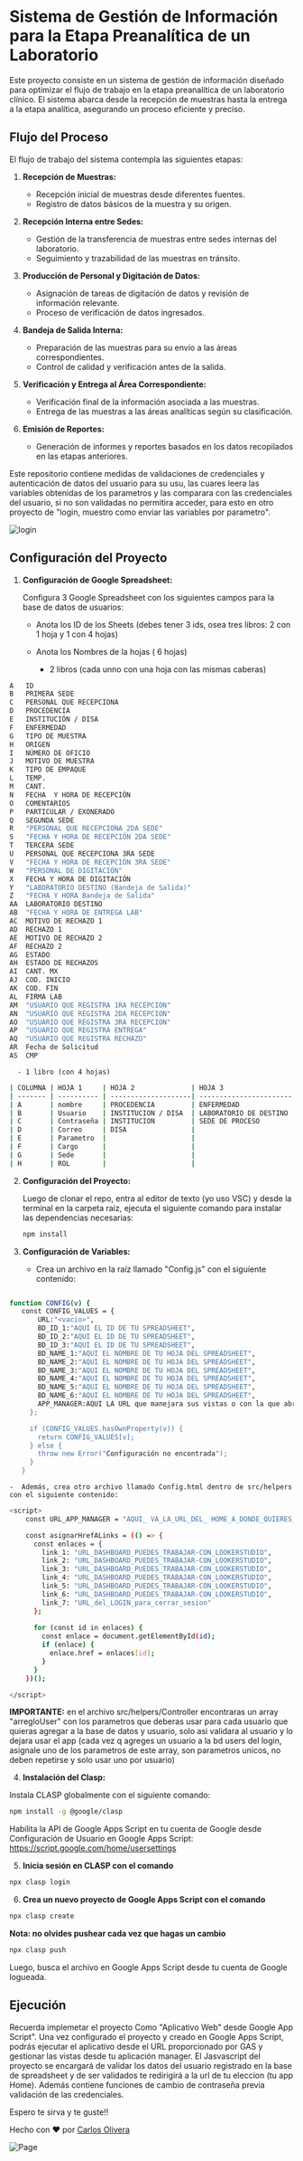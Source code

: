 # Sistema de Gestión de Información para la Etapa Preanalítica de un Laboratorio

Este proyecto consiste en un sistema de gestión de información diseñado para optimizar el flujo de trabajo en la etapa preanalítica de un laboratorio clínico. El sistema abarca desde la recepción de muestras hasta la entrega a la etapa analítica, asegurando un proceso eficiente y preciso.

## Flujo del Proceso

El flujo de trabajo del sistema contempla las siguientes etapas:

1. **Recepción de Muestras:**
   - Recepción inicial de muestras desde diferentes fuentes.
   - Registro de datos básicos de la muestra y su origen.

2. **Recepción Interna entre Sedes:**
   - Gestión de la transferencia de muestras entre sedes internas del laboratorio.
   - Seguimiento y trazabilidad de las muestras en tránsito.

3. **Producción de Personal y Digitación de Datos:**
   - Asignación de tareas de digitación de datos y revisión de información relevante.
   - Proceso de verificación de datos ingresados.

4. **Bandeja de Salida Interna:**
   - Preparación de las muestras para su envío a las áreas correspondientes.
   - Control de calidad y verificación antes de la salida.

5. **Verificación y Entrega al Área Correspondiente:**
   - Verificación final de la información asociada a las muestras.
   - Entrega de las muestras a las áreas analíticas según su clasificación.

6. **Emisión de Reportes:**
   - Generación de informes y reportes basados en los datos recopilados en las etapas anteriores.

Este repositorio contiene medidas de validaciones de credenciales y autenticación de datos del usuario para su usu, las cuares leera las variables obtenidas de los parametros y las comparara con las credenciales del usuario, si no son validadas no permitira acceder, para esto en otro proyecto de "login, muestro como enviar las variables por parametro".

![login](https://github.com/coliveramispireta/assets-images/blob/main/myhome.PNG)

## Configuración del Proyecto

1. **Configuración de Google Spreadsheet:**

   Configura 3 Google Spreadsheet con los siguientes campos para la base de datos de usuarios:
   - Anota los ID de los Sheets  (debes tener 3 ids, osea tres libros: 2 con 1 hoja y 1 con 4 hojas)
   - Anota los Nombres de la hojas ( 6 hojas)
  
     - 2 libros (cada unno con una hoja con las mismas caberas)
```bash
A	ID
B	PRIMERA SEDE
C	PERSONAL QUE RECEPCIONA
D	PROCEDENCIA
E	INSTITUCIÓN / DISA
F	ENFERMEDAD
G	TIPO DE MUESTRA
H	ORIGEN
I	NÚMERO DE OFICIO
J	MOTIVO DE MUESTRA
K	TIPO DE EMPAQUE
L	TEMP.
M	CANT. 
N	FECHA  Y HORA DE RECEPCIÓN
O	COMENTARIOS
P	PARTICULAR / EXONERADO
Q	SEGUNDA SEDE
R	"PERSONAL QUE RECEPCIONA 2DA SEDE"
S	"FECHA Y HORA DE RECEPCIÓN 2DA SEDE"
T	TERCERA SEDE
U	PERSONAL QUE RECEPCIONA 3RA SEDE
V	"FECHA Y HORA DE RECEPCIÓN 3RA SEDE"
W	"PERSONAL DE DIGITACIÓN"
X	FECHA Y HORA DE DIGITACIÓN
Y	"LABORATORIO DESTINO (Bandeja de Salida)"
Z	"FECHA Y HORA Bandeja de Salida"
AA	LABORATORIO DESTINO
AB	"FECHA Y HORA DE ENTREGA LAB"
AC	MOTIVO DE RECHAZO 1
AD	RECHAZO 1
AE	MOTIVO DE RECHAZO 2
AF	RECHAZO 2
AG	ESTADO
AH	ESTADO DE RECHAZOS
AI	CANT. MX
AJ	COD. INICIO
AK	COD. FIN
AL	FIRMA LAB
AM	"USUARIO QUE REGISTRA 1RA RECEPCION"
AN	"USUARIO QUE REGISTRA 2DA RECEPCION"
AO	"USUARIO QUE REGISTRA 3RA RECEPCION"
AP	"USUARIO QUE REGISTRA ENTREGA"
AQ	"USUARIO QUE REGISTRA RECHAZO"
AR	Fecha de Solicitud
AS	CMP
```

      - 1 libro (con 4 hojas)
 ```bash
| COLUMNA | HOJA 1     | HOJA 2              | HOJA 3                 | HOJA 4                |
| ------- | ---------- | --------------------| -----------------------| --------------------- |
| A       | nombre     | PROCEDENCIA         | ENFERMEDAD             | LABORATORIO DE DESTINO|
| B       | Usuario    | INSTITUCION / DISA  | LABORATORIO DE DESTINO | ID                    |
| C       | Contraseña | INSTITUCION         | SEDE DE PROCESO        | QR                    |
| D       | Correo     | DISA                |                        |                       |
| E       | Parametro  |                     |                        |                       |
| F       | Cargo      |                     |                        |                       |
| G       | Sede       |                     |                        |                       |
| H       | ROL        |                     |                        |                       |
```  

2. **Configuración del Proyecto:**

   Luego de clonar el repo, entra al editor de texto (yo uso VSC) y desde la terminal en la carpeta raiz, ejecuta el siguiente comando para instalar las dependencias necesarias:

   ```bash
   npm install
   ```

3. **Configuración de Variables:**

      -  Crea un archivo en la raíz llamado "Config.js" con el siguiente contenido:

 ```bash

function CONFIG(v) {
    const CONFIG_VALUES = {
        URL:"<vacio>",
        BD_ID_1:"AQUI EL ID DE TU SPREADSHEET",
        BD_ID_2:"AQUI EL ID DE TU SPREADSHEET",
        BD_ID_3:"AQUI EL ID DE TU SPREADSHEET",
        BD_NAME_1:"AQUI EL NOMBRE DE TU HOJA DEL SPREADSHEET",        
        BD_NAME_2:"AQUI EL NOMBRE DE TU HOJA DEL SPREADSHEET",        
        BD_NAME_3:"AQUI EL NOMBRE DE TU HOJA DEL SPREADSHEET",
        BD_NAME_4:"AQUI EL NOMBRE DE TU HOJA DEL SPREADSHEET",
        BD_NAME_5:"AQUI EL NOMBRE DE TU HOJA DEL SPREADSHEET",
        BD_NAME_6:"AQUI EL NOMBRE DE TU HOJA DEL SPREADSHEET",
        APP_MANAGER:AQUI LA URL que manejara sus vistas o con la que abriras tu login"
      };

      if (CONFIG_VALUES.hasOwnProperty(v)) {
        return CONFIG_VALUES[v];
      } else {
        throw new Error("Configuración no encontrada");
      }
    }
 ```


    -  Además, crea otro archivo llamado Config.html dentro de src/helpers con el siguiente contenido:


```bash
<script>
    const URL_APP_MANAGER = "AQUI_ VA_LA_URL_DEL_ HOME_A_DONDE_QUIERES_QUE_TE_REDIRIJA_EN_CASO_SE_VALIDEN_CORRECTAMENTE_LAS_CREDENCIALES_DEL_USUARIO"; 

    const asignarHrefALinks = (() => {
      const enlaces = {
        link_1: "URL_DASHBOARD_PUEDES_TRABAJAR-CON_LOOKERSTUDIO",
        link_2: "URL_DASHBOARD_PUEDES_TRABAJAR-CON_LOOKERSTUDIO",
        link_3: "URL_DASHBOARD_PUEDES_TRABAJAR-CON_LOOKERSTUDIO",
        link_4: "URL_DASHBOARD_PUEDES_TRABAJAR-CON_LOOKERSTUDIO",
        link_5: "URL_DASHBOARD_PUEDES_TRABAJAR-CON_LOOKERSTUDIO",
        link_6: "URL_DASHBOARD_PUEDES_TRABAJAR-CON_LOOKERSTUDIO",
        link_7: "URL_del_LOGIN_para_cerrar_sesion"
      };
    
      for (const id in enlaces) {
        const enlace = document.getElementById(id);
        if (enlace) {
          enlace.href = enlaces[id];
        }
      }
    })();

</script>
```
**IMPORTANTE:** en el archivo src/helpers/Controller encontraras un array "arregloUser" con los parametros que deberas usar para cada usuario que quieras agregar a la base de datos y usuario, solo asi validara al usuario y lo dejara usar el app (cada vez q agreges un usuario a la bd users del login, asignale uno de los parametros de este array, son parametros unicos, no deben repetirse y solo usar uno por usuario)

4. **Instalación del Clasp:**

Instala CLASP globalmente con el siguiente comando:

```bash
npm install -g @google/clasp
```

Habilita la API de Google Apps Script en tu cuenta de Google desde Configuración de Usuario en Google Apps Script:  https://script.google.com/home/usersettings

5. **Inicia sesión en CLASP con el comando**

```bash
npx clasp login
```

6. **Crea un nuevo proyecto de Google Apps Script con el comando**

```bash
npx clasp create
```

**Nota: no olvides pushear cada vez que hagas un cambio**
```bash
npx clasp push
```

Luego, busca el archivo en Google Apps Script desde tu cuenta de Google logueada.


## Ejecución

Recuerda implemetar el proyecto Como "Aplicativo Web" desde Google App Script". Una vez configurado el proyecto y creado en Google Apps Script, podrás ejecutar el aplicativo desde el URL proporcionado por GAS y gestionar las vistas desde tu aplicación manager. 
El Jasvascript del proyecto se encargará de validar los datos del usuario registrado en la base de spreadsheet y de ser validados te redirigirá a la url de tu eleccion (tu app Home). Además contiene funciones de cambio de contraseña previa validación de las credenciales. 

Espero te sirva y te guste!!

Hecho con ❤️ por [Carlos Olivera](https://github.com/coliveramispireta)

![Page](https://github.com/coliveramispireta/assets-images/blob/main/page.PNG)
